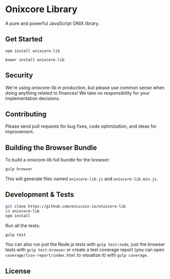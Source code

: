 Onixcore Library
=======

A pure and powerful JavaScript ONIX library.


## Get Started

```
npm install onixcore-lib
```

```
bower install onixcore-lib
```

## Security

We're using onixcore-lib in production, but please use common sense when doing anything related to finances! We take no responsibility for your implementation decisions.



## Contributing

Please send pull requests for bug fixes, code optimization, and ideas for improvement. 

## Building the Browser Bundle

To build a onixcore-lib full bundle for the browser:

```sh
gulp browser
```

This will generate files named `onixcore-lib.js` and `onixcore-lib.min.js`.

## Development & Tests

```sh
git clone https://github.com/onixcoin-io/onixcore-lib
cd onixcore-lib
npm install
```

Run all the tests:

```sh
gulp test
```

You can also run just the Node.js tests with `gulp test:node`, just the browser tests with `gulp test:browser`
or create a test coverage report (you can open `coverage/lcov-report/index.html` to visualize it) with `gulp coverage`.

## License

